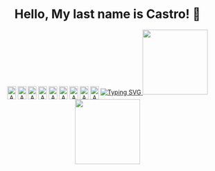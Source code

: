 <div align="center">
   <h1>Hello, My last name is Castro! 🚀</h1>

   <img align="center" alt="AndreVsc" height="30" width="20" src="https://icongr.am/devicon/javascript-original.svg?size=128&color=currentColor" />
   <img align="center" alt="AndreVsc" height="30" width="20" src="https://icongr.am/devicon/typescript-plain.svg?size=128&color=currentColor" />
   <img align="center" alt="AndreVsc" height="30" width="20" src="https://icongr.am/devicon/react-original.svg?size=128&color=currentColor" />
   <img align="center" alt="AndreVsc" height="30" width="20" src="https://icongr.am/devicon/express-original.svg?size=128&color=ffffff" />
   <img align="center" alt="AndreVsc" height="30" width="20" src="https://icongr.am/devicon/mongodb-original.svg?size=128&color=currentColor" />
   <img align="center" alt="AndreVsc" height="30" width="20" src="https://icongr.am/devicon/mysql-original.svg?size=128&color=currentColor" />
   <img align="center" alt="AndreVsc" height="30" width="20" src="https://icongr.am/devicon/yarn-original.svg?size=128&color=currentColor" />
   <img align="center" alt="AndreVsc" height="30" width="20" src="https://icongr.am/devicon/git-original.svg?size=128&color=currentColor" />
   <img align="center" alt="AndreVsc" height="30" width="20" src="https://icongr.am/devicon/gitlab-original.svg?size=128&color=currentColor" />

   <a href="https://git.io/typing-svg">
      <img src="https://readme-typing-svg.demolab.com?font=Arial&size=18&duration=4000&pause=800&color=F7F7F7&width=700&lines=Apaixonado+por+tecnologia+e+buscar+solu%C3%A7%C3%B5es+criativas.;Estudando+Desenvolvimento+Android+e+Programa%C3%A7%C3%A3o+Java+%2B+Kotlin.+;Estou+em+constante+aprendizagem." alt="Typing SVG">
   </a>

   <img height="150em" src="https://github-readme-stats.vercel.app/api/?username=AndreVsc&layout=compact&show_icons=true&theme=transparent&count_private=true&hide_title=true">
   <img height="150em" src="https://streak-stats.demolab.com/?user=AndreVsc&theme=transparent&count_private=true&locale=pt_BR&show_icons=true">
</div>
